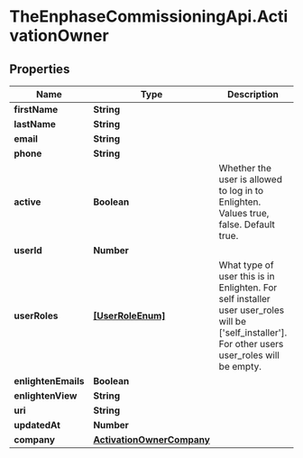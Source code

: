 # TheEnphaseCommissioningApi.ActivationOwner

## Properties

Name | Type | Description | Notes
------------ | ------------- | ------------- | -------------
**firstName** | **String** |  | [optional] 
**lastName** | **String** |  | [optional] 
**email** | **String** |  | [optional] 
**phone** | **String** |  | [optional] 
**active** | **Boolean** | Whether the user is allowed to log in to Enlighten. Values true, false. Default true. | [optional] 
**userId** | **Number** |  | [optional] 
**userRoles** | [**[UserRoleEnum]**](UserRoleEnum.md) | What type of user this is in Enlighten. For self installer user user_roles will be [&#39;self_installer&#39;]. For other users user_roles will be empty. | [optional] 
**enlightenEmails** | **Boolean** |  | [optional] 
**enlightenView** | **String** |  | [optional] 
**uri** | **String** |  | [optional] 
**updatedAt** | **Number** |  | [optional] 
**company** | [**ActivationOwnerCompany**](ActivationOwnerCompany.md) |  | [optional] 


